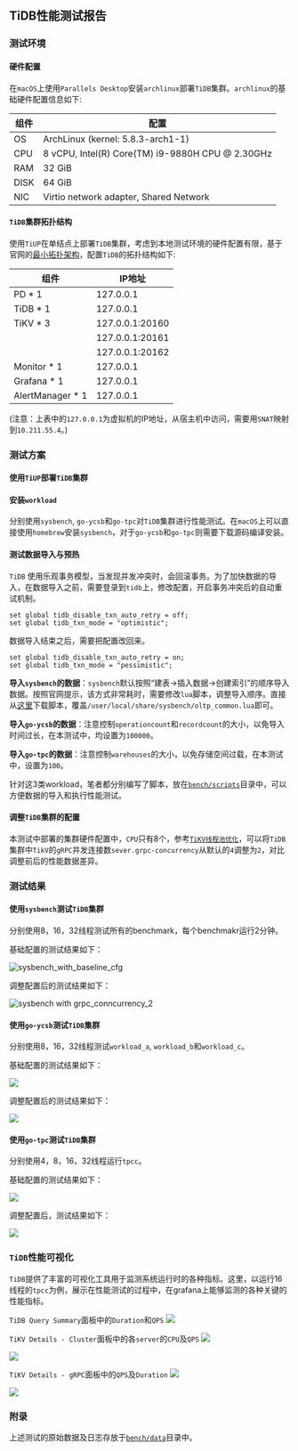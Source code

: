 ## TiDB性能测试报告

### 测试环境

#### 硬件配置

在`macOS`上使用`Parallels Desktop`安装`archlinux`部署`TiDB`集群。`archlinux`的基础硬件配置信息如下:

| 组件 | 配置                                             |
| ---- | ------------------------------------------------ |
| OS   | ArchLinux (kernel: 5.8.3-arch1-1)                |
| CPU  | 8 vCPU, Intel(R) Core(TM) i9-9880H CPU @ 2.30GHz |
| RAM  | 32 GiB                                           |
| DISK | 64 GiB                                           |
| NIC  | Virtio network adapter, Shared Network           |

#### `TiDB`集群拓扑结构

使用`TiUP`在单结点上部署`TiDB`集群，考虑到本地测试环境的硬件配置有限，基于官网的[最小拓扑架构](https://docs.pingcap.com/zh/tidb/stable/minimal-deployment-topology)，配置`TiDB`的拓扑结构如下:

| 组件             | IP地址          |
| ---------------- | --------------- |
| PD * 1           | 127.0.0.1       |
| TiDB * 1         | 127.0.0.1       |
| TiKV * 3         | 127.0.0.1:20160 |
|                  | 127.0.0.1:20161 |
|                  | 127.0.0.1:20162 |
| Monitor * 1      | 127.0.0.1       |
| Grafana * 1      | 127.0.0.1       |
| AlertManager * 1 | 127.0.0.1       |

(注意：上表中的`127.0.0.1`为虚拟机的IP地址，从宿主机中访问，需要用`SNAT`映射到`10.211.55.4`。)

### 测试方案

#### 使用`TiUP`部署`TiDB`集群

#### 安装`workload`

分别使用`sysbench`, `go-ycsb`和`go-tpc`对`TiDB`集群进行性能测试。在`macOS`上可以直接使用`homebrew`安装`sysbench`，对于`go-ycsb`和`go-tpc`则需要下载源码编译安装。

#### 测试数据导入与预热

`TiDB` 使用乐观事务模型，当发现并发冲突时，会回滚事务。为了加快数据的导入，在数据导入之前，需要登录到`tidb`上，修改配置，开启事务冲突后的自动重试机制。

```mysql
set global tidb_disable_txn_auto_retry = off;
set global tidb_txn_mode = "optimistic";
```

数据导入结束之后，需要把配置改回来。

```mysql
set global tidb_disable_txn_auto_retry = on;
set global tidb_txn_mode = "pessimistic";
```

**导入`sysbench`的数据**：`sysbench`默认按照“建表->插入数据->创建索引”的顺序导入数据。按照官网提示，该方式非常耗时，需要修改`lua`脚本，调整导入顺序。直接从[这里](https://raw.githubusercontent.com/pingcap/tidb-bench/master/sysbench/sysbench-patch/oltp_common.lua)下载脚本，覆盖`/user/local/share/sysbench/oltp_common.lua`即可。

**导入`go-ycsb`的数据**：注意控制`operationcount`和`recordcount`的大小，以免导入时间过长，在本测试中，均设置为`100000`。

**导入`go-tpc`的数据**：注意控制`warehouses`的大小，以免存储空间过载，在本测试中，设置为`100`。

针对这3类workload，笔者都分别编写了脚本，放在[`bench/scripts`](https://github.com/hftsin/high-performance-tidb/tree/master/bench/scripts)目录中，可以方便数据的导入和执行性能测试。

#### 调整`TiDB`集群的配置

本测试中部署的集群硬件配置中，`CPU`只有8个，参考[`TiKV线程池优化`](https://github.com/pingcap-incubator/tidb-in-action/blob/master/session4/chapter8/threadpool-optimize.md)，可以将`TiDB`集群中`TikV`的`gRPC`并发连接数`sever.grpc-concurrency`从默认的`4`调整为`2`，对比调整前后的性能数据差异。

### 测试结果

#### 使用`sysbench`测试`TiDB`集群

分别使用8，16，32线程测试所有的benchmark，每个benchmakr运行2分钟。

基础配置的测试结果如下：

![sysbench_with_baseline_cfg](img/sysbench_baseline.png)

调整配置后的测试结果如下：

![sysbench with grpc_conncurrency_2](img/sysbench_grpc_conn_2.png)


#### 使用`go-ycsb`测试`TiDB`集群

分别使用8，16，32线程测试`workload_a`, `workload_b`和`workload_c`。

基础配置的测试结果如下：

![](img/ycsb_baseline.png)


调整配置后的测试结果如下：

![](img/ycsb_grpc_conn_2.png)


#### 使用`go-tpc`测试`TiDB`集群

分别使用4，8，16，32线程运行`tpcc`。

基础配置的测试结果如下：

![](img/tpcc_baseline.png)

调整配置后，测试结果如下：

![](img/tpcc_grpc_conn_2.png)

### `TiDB`性能可视化

`TiDB`提供了丰富的可视化工具用于监测系统运行时的各种指标。这里，以运行16线程的`tpcc`为例，展示在性能测试的过程中，在grafana上能够监测的各种关键的性能指标。

`TiDB Query Summary`面板中的`Duration`和`QPS`
![](img/tpcc_base_16_tidb_query_summary.png)

`TiKV Details - Cluster`面板中的各`server`的`CPU`及`QPS`
![](img/tpcc_base_16_tikv_cluster_cpu.png)

![](img/tpcc_base_16_tikv_cluster_qps.png)

`TiKV Details - gRPC`面板中的`QPS`及`Duration`
![](img/tpcc_base_16_tikv_grpc_qps.png)

![](img/tpcc_base_16_tikv_grpc_duration.png)

### 附录

上述测试的原始数据及日志存放于[`bench/data`](https://github.com/hftsin/high-performance-tidb/tree/master/bench/data)目录中。
